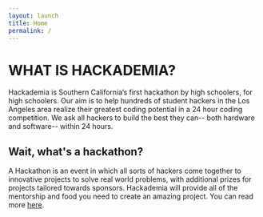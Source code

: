 ```yaml
---
layout: launch
title: Home
permalink: /
---
```


# WHAT IS HACKADEMIA?
Hackademia is Southern California’s first hackathon by high schoolers, for high schoolers. Our aim is to help hundreds of student hackers in the Los Angeles area realize their greatest coding potential in a 24 hour coding competition. We ask all hackers to build the best they can-- both hardware and software-- within 24 hours.

## Wait, what's a hackathon?
A Hackathon is an event in which all sorts of hackers come together to innovative projects to solve real world problems, with additional prizes for projects tailored towards sponsors. Hackademia will provide all of the mentorship and food you need to create an amazing project. You can read more [here](https://medium.com/hackathons-anonymous/wtf-is-a-hackathon-92668579601).
